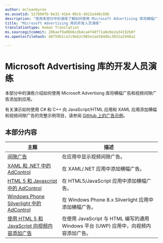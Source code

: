 ```yaml
---
author: mcleanbyron
ms.assetid: 527660fb-8e32-41b4-89cb-d422ed48c69b
description: "使用本部分中的演练了解如何使用 Microsoft Advertising 库将横幅广告和视频间隙广告添加到应用。"
title: "Microsoft Advertising 库的开发人员演练"
translationtype: Human Translation
ms.sourcegitcommit: 20baef9a06b6cdb4ca4f48f71a8e9e2a34192b0f
ms.openlocfilehash: 40759b1ca7c9e62c985e1ae5844bc3032a2940a2

---
```


# Microsoft Advertising 库的开发人员演练




本部分中的演练介绍如何使用 Microsoft Advertising 库将横幅广告和视频间隙广告添加到应用。

有关演示如何使用 C# 和 C++ 向 JavaScript/HTML 应用和 XAML 应用添加横幅和视频间隙广告的完整示例项目，请参阅 [GitHub 上的广告示例](http://aka.ms/githubads)。

## 本部分内容

|  主题    | 描述 |               
|----------|-------|
| [间隙广告](interstitial-ads.md)    | 在应用中显示视频间隙广告。        |
| [XAML 和 .NET 中的 AdControl](adcontrol-in-xaml-and--net.md)     | 在 XAML/.NET 应用中添加横幅广告。        |
| [HTML 5 和 Javascript 中的 AdControl](adcontrol-in-html-5-and-javascript.md)     | 在 HTML5/JavaScript 应用中添加横幅广告。        |
| [Windows Phone Silverlight 中的 AdControl](adcontrol-in-windows-phone-silverlight.md)       | 在 Windows Phone 8.x Silverlight 应用中添加横幅广告。 |
| [使用 HTML 5 和 JavaScript 向视频内容添加广告](add-advertisements-to-video-content.md)     |  在使用 JavaScript 与 HTML 编写的通用 Windows 平台 (UWP) 应用中，向视频内容添加广告。 |



 

 



<!--HONumber=Aug16_HO3-->



